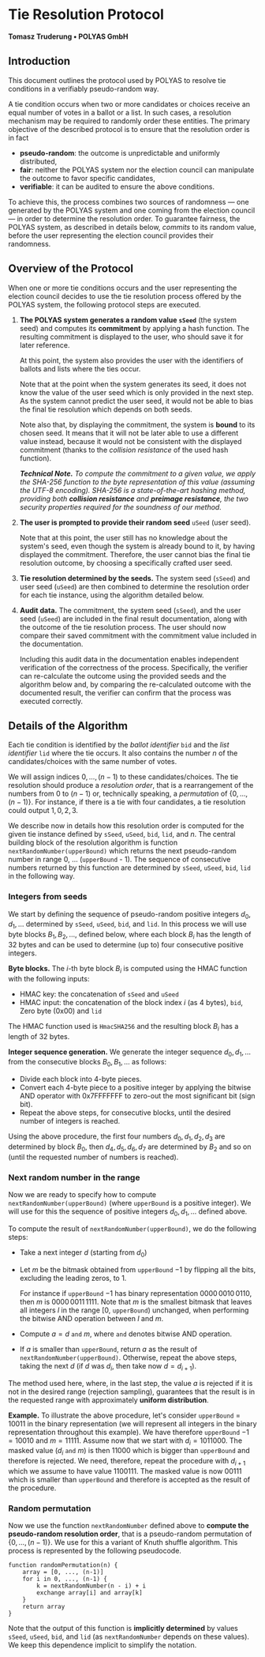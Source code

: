 # Tie Resolution Protocol 

**Tomasz Truderung • POLYAS GmbH**


Introduction
--------------------------------------------------------------------------

This document outlines the protocol used by POLYAS to resolve tie
conditions in a verifiably pseudo-random way.

A tie condition occurs when two or more candidates or choices receive an
equal number of votes in a ballot or a list. In such cases, a resolution
mechanism may be required to randomly order these entities.  The primary
objective of the described protocol is to ensure that the resolution
order is in fact

- **pseudo-random**: the outcome is unpredictable and uniformly
  distributed,
- **fair**: neither the POLYAS system nor the election council can
  manipulate the outcome to favor specific candidates,
- **verifiable**: it can be audited to ensure the above conditions.

To achieve this, the process combines two sources of randomness — one
generated by the POLYAS system and one coming from the election council
— in order to determine the resolution order.  To guarantee fairness,
the POLYAS system, as described in details below, *commits* to its random
value, before the user representing the election council provides their
randomness.

Overview of the Protocol
--------------------------------------------------------------------------

When one or more tie conditions occurs and the user representing the
election council decides to use the tie resolution process offered by
the POLYAS system, the following protocol steps are executed.

1. **The POLYAS system generates a random value `sSeed`** (the system
   seed) and computes its **commitment** by applying a hash function.
   The resulting commitment is displayed to the user, who should save it
   for later reference.

   At this point, the system also provides the user with the identifiers of
   ballots and lists where the ties occur.

   Note that at the point when the system generates its seed, it does
   not know the value of the user seed which is only provided in the
   next step. As the system cannot predict the user seed, it would not
   be able to bias the final tie resolution which depends on both
   seeds.

   Note also that, by displaying the commitment, the system is **bound** to
   its chosen seed. It means that it will not be later able to use a
   different value instead, because it would not be consistent with the
   displayed commitment (thanks to the _collision resistance_ of the
   used hash function).

   _**Technical Note.** To compute the commitment to a given value, we
   apply the SHA-256 function to the byte representation of this value
   (assuming the UTF-8 encoding).  SHA-256 is a state-of-the-art hashing
   method, providing both __collision resistance__ and __preimage
   resistance__, the two security properties required for the soundness
   of our method._

2. **The user is prompted to provide their random seed** `uSeed`
   (user seed).

   Note that at this point, the user still has no knowledge about the
   system's seed, even though the system is already bound to it,
   by having displayed the commitment. Therefore, the user cannot bias the
   final tie resolution outcome, by choosing a specifically crafted
   user seed.

3. **Tie resolution determined by the seeds.** The system seed (`sSeed`)
   and user seed (`uSeed`) are then combined to determine the resolution 
   order for each tie instance, using the algorithm detailed below.

4. **Audit data.** The commitment, the system seed (`sSeed`), and the 
   user seed (`uSeed`) are included in the final result documentation, 
   along with the outcome of the tie resolution process. The user should 
   now compare their saved commitment with the commitment value included in 
   the documentation.

   Including this audit data in the documentation enables independent
   verification of the correctness of the process. Specifically, the
   verifier can re-calculate the outcome using the provided seeds and
   the algorithm below and, by comparing the re-calculated outcome with
   the documented result, the verifier can confirm that the process was
   executed correctly.


Details of the Algorithm
--------------------------------------------------------------------------

Each tie condition is identified by the *ballot identifier* `bid` and
the *list identifier* `lid` where the tie occurs. It also contains the
number $n$ of the candidates/choices with the same number of votes.

We will assign indices $0, \dots, (n-1)$ to these candidates/choices.
The tie resolution should produce a _resolution order_, that is a
rearrangement of the numbers from  $0$ to $(n-1)$ or, technically
speaking, a _permutation_ of $\{ 0, \dots, (n-1)\}$. For instance, if
there is a tie with four candidates, a tie resolution could output 
$1, 0, 2, 3$.

We describe now in details how this resolution order is computed for
the given tie instance defined by `sSeed`, `uSeed`, `bid`, `lid`, and
$n$.
The central building block of the resolution algorithm is function
`nextRandomNumber(upperBound)` which returns the next pseudo-random
number in range 0, ... (`upperBound` - 1). The sequence of consecutive
numbers returned by this function are determined by `sSeed`, `uSeed`,
`bid`, `lid` in the following way.

### Integers from seeds

We start by defining the sequence of pseudo-random positive integers
$d_0, d_1, \dots$ determined by `sSeed`, `uSeed`, `bid`, and `lid`.  In
this process we will use byte blocks $B_1, B_2, \dots$, defined below,
where each block $B_i$ has the length of 32 bytes and can be used to
determine (up to) four consecutive positive integers.

**Byte blocks.**
The $i$-th byte block $B_i$ is computed using the HMAC function with
the following inputs:

* HMAC key: the concatenation of `sSeed` and `uSeed`
* HMAC input: the concatenation of
  the block index $i$ (as 4 bytes), `bid`, Zero byte (0x00) and `lid`

The HMAC function used is `HmacSHA256` and the resulting block $B_i$ has
a length of 32 bytes.

**Integer sequence generation.**
We generate the integer sequence $d_0, d_1, \dots$ from the
consecutive blocks $B_0, B_1, \dots$ as follows:

- Divide each block into 4-byte pieces.
- Convert each 4-byte piece to a positive integer by applying the
  bitwise AND operator with 0x7FFFFFFF to zero-out the most
  significant bit (sign bit).
- Repeat the above steps, for consecutive blocks, until the desired
  number of integers is reached.

Using the above procedure, the first four numbers $d_0, d_1, d_2, d_3$
are determined by block $B_0$, then $d_4, d_5, d_6, d_7$ are determined by
$B_2$ and so on (until the requested number of numbers is reached).

### Next random number in the range

Now we are ready to specify how to compute
`nextRandomNumber(upperBound)` (where `upperBound` is a positive
integer). We will use for this the sequence of positive integers $d_0,
d_1, \dots$ defined above.

To compute the result of `nextRandomNumber(upperBound)`, we do the
following steps:

- Take a next integer $d$ (starting from $d_0$)

- Let $m$ be the bitmask obtained from `upperBound` $- 1$ by flipping
  all the bits, excluding the leading zeros, to 1. 

  For instance if `upperBound` $- 1$ has binary representation
  $0000\,0010\,0110$, then $m$ is $0000\,0011\,1111$. Note that $m$ is
  the smallest bitmask that leaves all integers $l$ in the range
  [0, `upperBound`) unchanged, when performing the bitwise AND operation
  between $l$ and $m$.

- Compute $a = d \ \mathtt{and} \ m$, where $\mathtt{and}$ denotes
  bitwise AND operation.

- If $a$ is smaller than `upperBound`, return $a$ as the result of
  `nextRandomNumber(upperBound)`. Otherwise, repeat the above steps,
  taking the next $d$ (if $d$ was $d_i$, then take now $d =d_{i+1}$).

The method used here, where, in the last step, the value $a$ is rejected
if it is not in the desired range (rejection sampling), guarantees that
the result is in the requested range with approximately **uniform
distribution**.

**Example.** To illustrate the above procedure, let's consider
`upperBound` = $10011$ in the binary representation (we will represent
all integers in the binary representation throughout this example). We
have therefore `upperBound` $- 1 = 10010$ and $m = 11111$.  Assume now
that we start with $d_i = 1011000$. The masked value $(d_i \
\mathtt{and} \ m)$ is then $11000$ which is bigger than `upperBound` and
therefore is rejected. We need, therefore, repeat the procedure with
$d_{i+1}$ which we assume to have value $1100111$. The masked value is
now $00111$ which is smaller than `upperBound` and therefore is accepted
as the result of the procedure.

### Random permutation

Now we use the function `nextRandomNumber` defined above to **compute the
pseudo-random resolution order**, that is a pseudo-random permutation of $\{ 0, \dots, (n-1)\}$.
We use for this a variant of Knuth shuffle
algorithm.  This process is represented by the following pseudocode.

```
function randomPermutation(n) {
    array = [0, ..., (n-1)]
    for i in 0, ..., (n-1) {
        k = nextRandomNumber(n - i) + i
        exchange array[i] and array[k]
    }
    return array
}
```

Note that the output of this function is **implicitly determined** by
values `sSeed`, `uSeed`, `bid`, and `lid` (as `nextRandomNumber` depends
on these values). We keep this dependence implicit to simplify the
notation.

